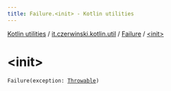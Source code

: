 ```yaml
---
title: Failure.<init> - Kotlin utilities
---
```


[Kotlin utilities](../../index.html) / [it.czerwinski.kotlin.util](../index.html) / [Failure](index.html) / [&lt;init&gt;](./-init-.html)

# &lt;init&gt;

`Failure(exception: `[`Throwable`](https://kotlinlang.org/api/latest/jvm/stdlib/kotlin/-throwable/index.html)`)`